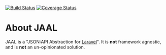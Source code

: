 [![Build Status](https://travis-ci.org/dialinno/jaal.svg?branch=dev)](https://travis-ci.org/dialinno/jaal)
[![Coverage Status](https://coveralls.io/repos/github/dialinno/jaal/badge.svg?branch=dev)](https://coveralls.io/github/dialinno/jaal?branch=dev)

# About JAAL

JAAL is a "JSON:API Abstraction for [Laravel][laravel]". It is **not** framework agnostic, and is **not** an
un-opinionated solution.


[laravel]: http://laravel.com/
